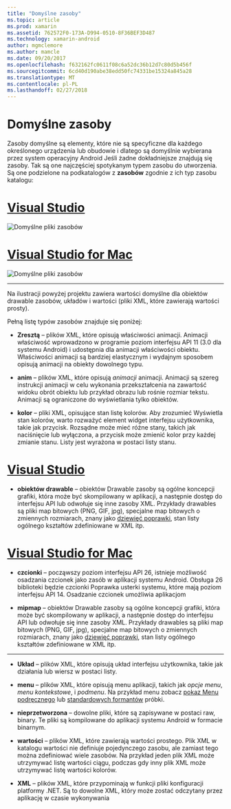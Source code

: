 ```yaml
---
title: "Domyślne zasoby"
ms.topic: article
ms.prod: xamarin
ms.assetid: 762572F0-173A-D994-0510-8F36BEF3D487
ms.technology: xamarin-android
author: mgmclemore
ms.author: mamcle
ms.date: 09/20/2017
ms.openlocfilehash: f632162fc0611f08c6a52dc36b12d7c80d5b456f
ms.sourcegitcommit: 6cd40d190abe38edd50fc74331be15324a845a28
ms.translationtype: MT
ms.contentlocale: pl-PL
ms.lasthandoff: 02/27/2018
---
```

# <a name="default-resources"></a>Domyślne zasoby

Zasoby domyślne są elementy, które nie są specyficzne dla każdego określonego urządzenia lub obudowie i dlatego są domyślnie wybierana przez system operacyjny Android Jeśli żadne dokładniejsze znajdują się zasoby. Tak są one najczęściej spotykanym typem zasobu do utworzenia. Są one podzielone na podkatalogów z **zasobów** zgodnie z ich typ zasobu katalogu:

# <a name="visual-studiotabvswin"></a>[Visual Studio](#tab/vswin)

![Domyślne pliki zasobów](default-resources-images/01-resource-files-vs.png)
 
# <a name="visual-studio-for-mactabvsmac"></a>[Visual Studio for Mac](#tab/vsmac)

![Domyślne pliki zasobów](default-resources-images/01-resource-files-xs.png)
 
-----

Na ilustracji powyżej projektu zawiera wartości domyślne dla obiektów drawable zasobów, układów i wartości (pliki XML, które zawierają wartości prosty).

Pełną listę typów zasobów znajduje się poniżej:

-  **Zresztą** &ndash; plików XML, które opisują właściwości animacji.
   Animacji właściwość wprowadzono w programie poziom interfejsu API 11 (3.0 dla systemu Android) i udostępnia dla animacji właściwości obiektu. Właściwości animacji są bardziej elastycznym i wydajnym sposobem opisują animacji na obiekty dowolnego typu.

-  **anim** &ndash; plików XML, które opisują *animacji* animacji. Animacji są szereg instrukcji animacji w celu wykonania przekształcenia na zawartość widoku obrót obiektu lub przykład obrazu lub rośnie rozmiar tekstu. Animacji są ograniczone do wyświetlania tylko obiektów.

-  **kolor** &ndash; pliki XML, opisujące stan listę kolorów. Aby zrozumieć Wyświetla stan kolorów, warto rozważyć element widget interfejsu użytkownika, takie jak przycisk.
   Rozsądne może mieć różne stany, takich jak naciśnięcie lub wyłączona, a przycisk może zmienić kolor przy każdej zmianie stanu. Listy jest wyrażona w postaci listy stanu.

# <a name="visual-studiotabvswin"></a>[Visual Studio](#tab/vswin)

-  **obiektów drawable** &ndash; obiektów Drawable zasoby są ogólne koncepcji grafiki, która może być skompilowany w aplikacji, a następnie dostęp do interfejsu API lub odwołuje się inne zasoby XML.
   Przykłady drawables są pliki map bitowych (PNG, GIF, jpg), specjalne map bitowych o zmiennych rozmiarach, znany jako [dziewięć poprawki](https://developer.android.com/guide/topics/graphics/2d-graphics.html#nine-patch), stan listy ogólnego kształtów zdefiniowane w XML itp.
 
# <a name="visual-studio-for-mactabvsmac"></a>[Visual Studio for Mac](#tab/vsmac)

-  **czcionki** &ndash; począwszy poziom interfejsu API 26, istnieje możliwość osadzania czcionek jako zasób w aplikacji systemu Android. Obsługa 26 biblioteki będzie czcionki Poprawka usterki systemu, które mają poziom interfejsu API 14. Osadzanie czcionek umożliwia aplikacjom 

-  **mipmap** &ndash; obiektów Drawable zasoby są ogólne koncepcji grafiki, która może być skompilowany w aplikacji, a następnie dostęp do interfejsu API lub odwołuje się inne zasoby XML.
   Przykłady drawables są pliki map bitowych (PNG, GIF, jpg), specjalne map bitowych o zmiennych rozmiarach, znany jako [dziewięć poprawki](https://developer.android.com/guide/topics/graphics/2d-graphics.html#nine-patch), stan listy ogólnego kształtów zdefiniowane w XML itp.

-----

-  **Układ** &ndash; plików XML, które opisują układ interfejsu użytkownika, takie jak działania lub wiersz w postaci listy.

-  **menu** &ndash; plików XML, które opisują menu aplikacji, takich jak *opcje menu*, *menu kontekstowe*, i *podmenu*. Na przykład menu zobacz [pokaz Menu podręcznego](https://developer.xamarin.com/samples/monodroid/PopupMenuDemo/) lub [standardowych formantów](https://developer.xamarin.com/samples/mobile/StandardControls/) próbki.

-  **nieprzetworzona** &ndash; dowolne pliki, które są zapisywane w postaci raw, binary. Te pliki są kompilowane do aplikacji systemu Android w formacie binarnym.

-  **wartości** &ndash; plików XML, które zawierają wartości prostego. Plik XML w katalogu wartości nie definiuje pojedynczego zasobu, ale zamiast tego można zdefiniować wiele zasobów. Na przykład jeden plik XML może utrzymywać listę wartości ciągu, podczas gdy inny plik XML może utrzymywać listę wartości kolorów.

-  **XML** &ndash; plików XML, które przypominają w funkcji pliki konfiguracji platformy .NET. Są to dowolne XML, który może zostać odczytany przez aplikację w czasie wykonywania
